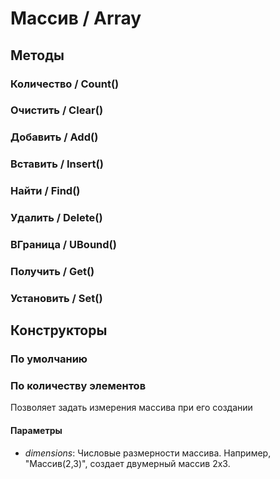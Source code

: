 
# Массив / Array

## Методы
    
### Количество / Count()
    
### Очистить / Clear()
    
### Добавить / Add()
    
### Вставить / Insert()
    
### Найти / Find()
    
### Удалить / Delete()
    
### ВГраница / UBound()
    
### Получить / Get()
    
### Установить / Set()
    
## Конструкторы

  
### По умолчанию
### По количеству элементов
    
    
Позволяет задать измерения массива при его создании


  
  
#### Параметры

* *dimensions*: Числовые размерности массива. Например, "Массив(2,3)", создает двумерный массив 2х3.
